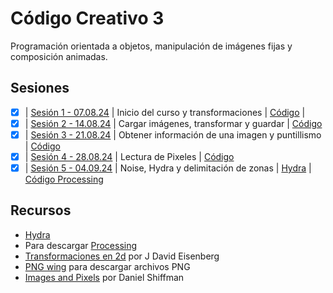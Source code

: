 # Código Creativo 3

Programación orientada a objetos, manipulación de imágenes fijas y composición animadas.

## Sesiones

- [x] | [Sesión 1 - 07.08.24](./sesiones/s01.md) | Inicio del curso y transformaciones | [Código](https://gist.github.com/EmilioOcelotl/3d4c9570e8464b3bd9e48c34b1a53046) |
- [x] | [Sesión 2 - 14.08.24](./sesiones/s02.md) | Cargar imágenes, transformar y guardar | [Código](https://gist.github.com/EmilioOcelotl/71edaffd4a03d94a95bb01bb52fe290e)
- [x] | [Sesión 3 - 21.08.24](./sesiones/s03.md) | Obtener información de una imagen y puntillismo | [Código](https://gist.github.com/EmilioOcelotl/714552aebcc1e0a9845045bac7076f9b)
- [x] | [Sesión 4 - 28.08.24](./sesiones/s04.md) | Lectura de Pixeles | [Código](https://gist.github.com/EmilioOcelotl/b9cb8a0299039872af024493a77d77cd)
- [x] | [Sesión 5 - 04.09.24](./sesiones/s05.md) | Noise, Hydra y delimitación de zonas | [Hydra](https://hydra.ojack.xyz/) | [Código Processing](https://gist.github.com/EmilioOcelotl/1af0cfa818a877f878e28137e88facc7)

## Recursos

- [Hydra](https://hydra.ojack.xyz/)
- Para descargar [Processing](https://processing.org/download)
- [Transformaciones en 2d](https://processing.org/tutorials/transform2d) por J David Eisenberg
- [PNG wing](https://www.pngwing.com/) para descargar archivos PNG
- [Images and Pixels](https://processing.org/tutorials/pixels) por Daniel Shiffman

